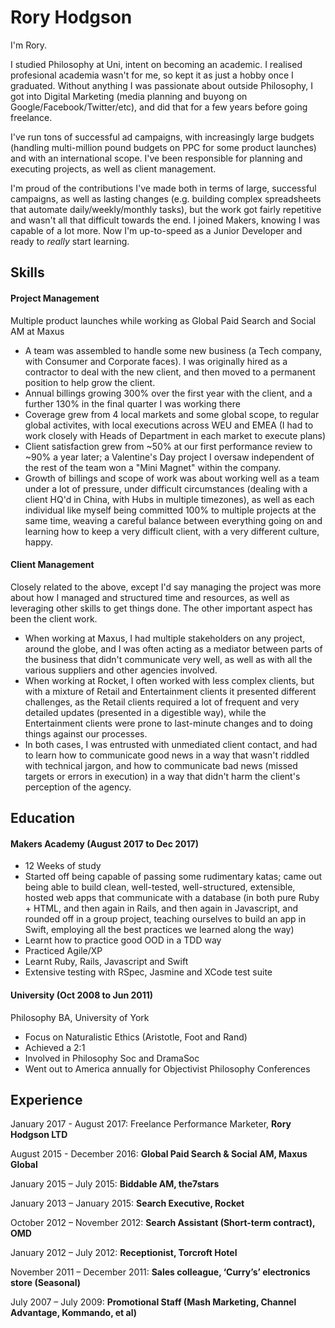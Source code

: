 # Rory Hodgson

I'm Rory. 

I studied Philosophy at Uni, intent on becoming an academic. I realised profesional academia wasn't for me, so kept it as just a hobby once I graduated. Without anything I was passionate about outside Philosophy, I got into Digital Marketing (media planning and buyong on Google/Facebook/Twitter/etc), and did that for a few years before going freelance.

I've run tons of successful ad campaigns, with increasingly large budgets (handling multi-million pound budgets on PPC for some product launches) and with an international scope. I've been responsible for planning and executing projects, as well as client management. 

I'm proud of the contributions I've made both in terms of large, successful campaigns, as well as lasting changes (e.g. building complex spreadsheets that automate daily/weekly/monthly tasks), but the work got fairly repetitive and wasn't all that difficult towards the end. I joined Makers, knowing I was capable of a lot more. Now I'm up-to-speed as a Junior Developer and ready to *really* start learning. 

## Skills

#### Project Management

Multiple product launches while working as Global Paid Search and Social AM at Maxus

- A team was assembled to handle some new business (a Tech company, with Consumer and Corporate faces). I was originally hired as a contractor to deal with the new client, and then moved to a permanent position to help grow the client.
- Annual billings growing 300% over the first year with the client, and a further 130% in the final quarter I was working there
- Coverage grew from 4 local markets and some global scope, to regular global activites, with local executions across WEU and EMEA (I had to work closely with Heads of Department in each market to execute plans)
- Client satisfaction grew from ~50% at our first performance review to ~90% a year later; a Valentine's Day project I oversaw independent of the rest of the team won a "Mini Magnet" within the company.
- Growth of billings and scope of work was about working well as a team under a lot of pressure, under difficult circumstances (dealing with a client HQ'd in China, with Hubs in multiple timezones), as well as each individual like myself being committed 100% to multiple projects at the same time, weaving a careful balance between everything going on and learning how to keep a very difficult client, with a very different culture, happy.

#### Client Management

Closely related to the above, except I'd say managing the project was more about how I managed and structured time and resources, as well as leveraging other skills to get things done. The other important aspect has been the client work.

- When working at Maxus, I had multiple stakeholders on any project, around the globe, and I was often acting as a mediator between parts of the business that didn't communicate very well, as well as with all the various suppliers and other agencies involved.
- When working at Rocket, I often worked with less complex clients, but with a mixture of Retail and Entertainment clients it presented different challenges, as the Retail clients required a lot of frequent and very detailed updates (presented in a digestible way), while the Entertainment clients were prone to last-minute changes and to doing things against our processes.
- In both cases, I was entrusted with unmediated client contact, and had to learn how to communicate good news in a way that wasn't riddled with technical jargon, and how to communicate bad news (missed targets or errors in execution) in a way that didn't harm the client's perception of the agency.

## Education



#### Makers Academy (August 2017 to Dec 2017)

- 12 Weeks of study
- Started off being capable of passing some rudimentary katas; came out being able to build clean, well-tested, well-structured, extensible, hosted web apps that communicate with a database (in both pure Ruby + HTML, and then again in Rails, and then again in Javascript, and rounded off in a group project, teaching ourselves to build an app in Swift, employing all the best practices we learned along the way)
- Learnt how to practice good OOD in a TDD way
- Practiced Agile/XP
- Learnt Ruby, Rails, Javascript and Swift
- Extensive testing with RSpec, Jasmine and XCode test suite


#### University (Oct 2008 to Jun 2011)
Philosophy BA, University of York
- Focus on Naturalistic Ethics (Aristotle, Foot and Rand)
- Achieved a 2:1
- Involved in Philosophy Soc and DramaSoc
- Went out to America annually for Objectivist Philosophy Conferences

## Experience

January 2017 - August 2017: Freelance Performance Marketer, **Rory Hodgson LTD**

August 2015 - December 2016: **Global Paid Search & Social AM, Maxus Global**

January 2015 – July 2015: **Biddable AM, the7stars**

January 2013 – January 2015: **Search Executive, Rocket**

October 2012 – November 2012: **Search Assistant (Short-term contract), OMD**

January 2012 – July 2012: **Receptionist, Torcroft Hotel**

November 2011 – December 2011: **Sales colleague, ‘Curry’s’ electronics store (Seasonal)**

July 2007 – July 2009: **Promotional Staff (Mash Marketing, Channel Advantage, Kommando, et al)**

